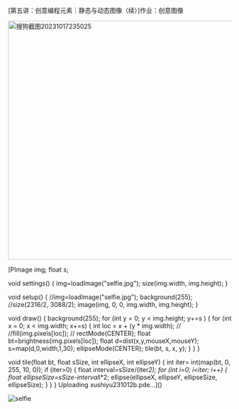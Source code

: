 [第五讲：创意编程元素｜静态与动态图像（续）]作业：创意图像






<img width="539" alt="搜狗截图20231017235025" src="https://github.com/Xu-Shiyu/2023-/assets/146098228/a9f41ded-4349-42a6-ae9f-82f9c3698ebc">









[PImage img;
float s;

void settings() {
  img=loadImage("selfie.jpg");
  size(img.width, img.height);
}

void setup() {
  //img=loadImage("selfie.jpg");
  background(255);
  //size(2316/2, 3088/2);
  image(img, 0, 0, img.width, img.height);
}

void draw() {
  background(255);
  for (int y = 0; y < img.height; y+=s ) {
    for (int x = 0; x < img.width; x+=s) {
      int loc = x + (y * img.width);
      //      //fill(img.pixels[loc]);
      //      rectMode(CENTER);
      float bt=brightness(img.pixels[loc]);
      float d=dist(x,y,mouseX,mouseY);
      s=map(d,0,width,1,30);
      ellipseMode(CENTER);
      tile(bt, s, x, y);
    }
  }
}

void tile(float bt, float sSize, int ellipseX, int ellipseY) {
  int iter= int(map(bt, 0, 255, 10, 0));
  if (iter>0) {
    float interval=sSize/(iter*2);
    for (int i=0; i<iter; i++) {
      float ellipseSize=sSize-interval*i*2;
      ellipse(ellipseX, ellipseY, ellipseSize, ellipseSize);
    }
  }
}
Uploading xushiyu231012b.pde…]()










![selfie](https://github.com/Xu-Shiyu/2023-/assets/146098228/b3353e80-ed4b-421d-903b-3270ae8b673c)
